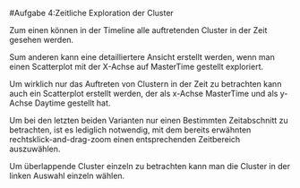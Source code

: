 #Aufgabe 4:Zeitliche Exploration der Cluster

Zum einen können in der Timeline alle auftretenden Cluster in der Zeit gesehen werden.

Sum anderen kann eine detailliertere Ansicht erstellt werden, 
wenn man einen Scatterplot mit der X-Achse auf MasterTime gestellt exploriert.


Um wirklich nur das Auftreten von Clustern in der Zeit zu betrachten kann auch ein Scatterplot erstellt werden, 
der als x-Achse MasterTime und als y-Achse Daytime gestellt hat.

Um bei den letzten beiden Varianten nur einen Bestimmten Zeitabschnitt zu betrachten,
 ist es lediglich notwendig, mit dem bereits erwähnten rechtsklick-and-drag-zoom einen entsprechenden Zeitbereich 
 auszuwählen. 
 
Um überlappende Cluster einzeln zu betrachten kann man die Cluster in der linken Auswahl einzeln wählen.
